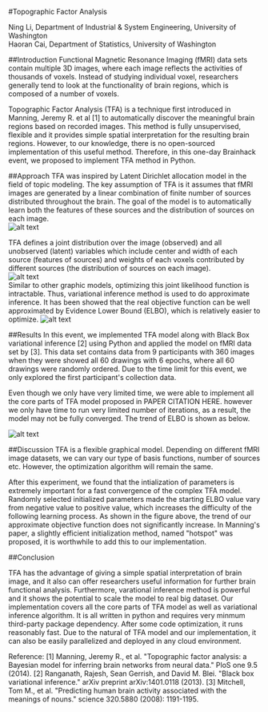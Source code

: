 
  
#Topographic Factor Analysis

Ning Li, Department of Industrial & System Engineering, University of Washington   
Haoran Cai, Department of Statistics, University of Washington

##Introduction
Functional Magnetic Resonance Imaging (fMRI) data sets contain multiple 3D images, where each image reflects the activities of thousands of voxels. Instead of studying individual voxel, researchers generally tend to look at the functionality of brain regions, which is composed of a number of voxels.


Topographic Factor Analysis (TFA) is a technique first introduced in Manning, Jeremy R. et al [1] to  automatically discover the meaningful brain regions based on recorded images. This method is fully unsupervised, flexible and it provides simple spatial interpretation for the resulting brain regions. However, to our knowledge, there is no open-sourced implementation of this useful method. Therefore, in this one-day Brainhack event, we proposed to implement TFA method in Python.  

##Approach
TFA was inspired by Latent Dirichlet allocation model in the field of topic modeling. The key assumption of TFA is it assumes that fMRI images are generated by a linear combination of finite number of sources distributed throughout the brain. The goal of the model is to automatically learn both the features of these sources and the distribution of sources on each image.    
![alt text](/Users/ningli/GoogleDrive/Brainhack/man/fig/rbf.png  "The value of ELBO vaires as iteration increases ")

TFA defines a joint distribution over the image (observed) and all unobserved (latent) variables which include center and width of each source (features of sources) and weights of each voxels contributed by different sources (the distribution of sources on each image).    
![alt text](/Users/ningli/GoogleDrive/Brainhack/man/fig/joint.png  "The value of ELBO vaires as iteration increases ")   
Similar to other graphic models, optimizing this joint likelihood function is intractable. Thus, variational inference method is used to do approximate inference. It has been showed that the real objective function can be well approximated by Evidence Lower Bound (ELBO), which is relatively easier to optimize.
![alt text](/Users/ningli/GoogleDrive/Brainhack/man/fig/elbo.png  "The value of ELBO vaires as iteration increases ")

##Results
In this event, we implemented TFA model along with Black Box variational inference [2] using Python and applied the model on fMRI data set by [3]. This data set contains data from 9 participants with 360 images when they were showed all 60 drawings with 6 epochs, where all 60 drawings were randomly ordered. Due to the time limit for this event, we only explored the first participant's collection data.


Even though we only have very limited time, we were able to implement all the core parts of TFA model proposed in PAPER CITATION HERE. however we only have time to run very limited number of iterations, as a result, the model may not be fully converged.  The trend of ELBO is shown as below.

![alt text](/Users/ningli/GoogleDrive/Brainhack/results/ELBO_iteration.png  "The value of ELBO vaires as iteration increases ")


##Discussion
TFA is a flexible graphical model. Depending on different fMRI image datasets, we can vary our type of basis functions, number of sources etc. However, the optimization algorithm will remain the same. 

After this experiment, we found that the intialization of parameters is extremely important for a fast convergence of the complex TFA model. Randomly selected initialized parameters made the starting ELBO value vary from negative value to positive value, which increases the difficulty of the following learning process. As shown in the figure above, the trend of our approximate objective function does not significantly increase. In Manning's paper, a slightly efficient initialization method, named "hotspot" was proposed, it is worthwhile to add this to our implementation.

##Conclusion

TFA has the advantage of giving a simple spatial interpretation of brain image, and it also can offer researchers useful information for further brain functional analysis. Furthermore,  varational inference method is powerful and it shows the potential to scale the model to real big dataset. Our implementation covers all the core parts of TFA model as well as variational inference algorithm. It is all written in python and requires very minmum third-party package dependency. After some code optimization, it runs reasonably fast. Due to the natural of TFA model and our implementation, it can also be easily parallelized and deployed in any cloud environment.

Reference:
[1] Manning, Jeremy R., et al. "Topographic factor analysis: a Bayesian model for inferring brain networks from neural data." PloS one 9.5 (2014).
[2] Ranganath, Rajesh, Sean Gerrish, and David M. Blei. "Black box variational inference." arXiv preprint arXiv:1401.0118 (2013).
[3] Mitchell, Tom M., et al. "Predicting human brain activity associated with the meanings of nouns." science 320.5880 (2008): 1191-1195.
